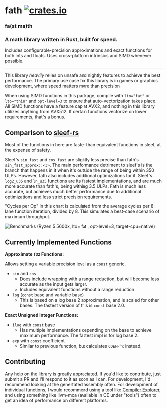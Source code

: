 # fath [![crates.io](https://img.shields.io/crates/v/fath.svg)](https://crates.io/crates/fath)
### fa(st ma)th
### A math library written in Rust, built for speed.

Includes configurable-precision approximations and exact functions for both ints and floats. Uses cross-platform intrinsics and SIMD whenever possible.

--------------------

This library *heavily* relies on unsafe and nightly features to achieve the best performance. The primary use case for this library is in games or graphics development, where speed matters more than precision

When using SIMD functions in this package, compile with `lto="fat"` or `lto="thin"` and `opt-level=3` to ensure that auto-vectorization takes place. All SIMD functions have a feature cap at AVX2, and nothing in this library utilizes anything from AVX512. If certain functions vectorize on lower requirements, that's a bonus.

## Comparison to [sleef-rs](https://github.com/burrbull/sleef-rs)
Most of the functions in here are faster than equivalent functions in sleef, at the expense of safety.

Sleef's `sin_fast` and `cos_fast` are slightly less precise than fath's `sin_fast_approx::<3>`. The main performance detriment to sleef's is the branch that happens in it when it's outside the range of being within 350 ULPs. However, fath also includes additional optimizations for it. Sleef's `log2_u35` and `ln_u35` functions are its fastest implementations, and are much more accurate than fath's, being withing 3.5 ULPs. Fath is much less accurate, but achieves much better performance due to additional optimizations and less strict precision requirements.

"Cycles per Op" in this chart is calculated from the average cycles per 8-lane function iteration, divided by 8. This simulates a best-case scenario of maximum throughput.

![Benchmarks (Ryzen 5 5600x, lto= fat , opt-level=3, target-cpu=native)](https://github.com/burgerindividual/fath/assets/30326913/47ee1cba-daee-48c5-89dd-729d8c955bb7)

## Currently Implemented Functions
**Approximate `f32` Functions:**

Allows setting a variable precision level as a `const` generic.
* `sin` and `cos`
  * Does include wrapping with a range reduction, but will become less accurate as the input gets larger.
  * Includes equivalent functions without a range reduction
* `log` (`const` base and variable base)
  * This is based on a log base 2 approximation, and is scaled for other bases. The fastest version of this is `const` base 2.0.

**Exact Unsigned Integer Functions:**
* `ilog` with `const` base
  * Has multiple implementations depending on the base to achieve maximum performance. The fastest impl is for log base 2.
* `exp` with `const` coefficient
  * Similar to previous function, but calculates `COEFF^x` instead.

## Contributing
Any help on the library is greatly appreciated. If you'd like to contribute, just submit a PR and I'll respond to it as soon as I can.
For development, I'd recommend looking at the genertated assembly often. For development of individual functions, I would recommend using a tool like [Compiler Explorer](https://rust.godbolt.org/), and using something like llvm-mca (available in CE under "tools") often to get an idea of performance on different platforms.

